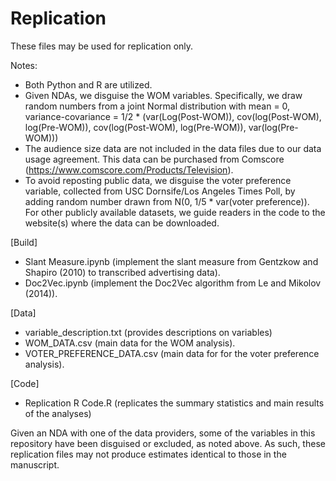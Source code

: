 # Replication

These files may be used for replication only.

Notes:
- Both Python and R are utilized.
- Given NDAs, we disguise the WOM variables. Specifically, we draw random numbers from a joint Normal distribution with mean = 0, variance-covariance = 1/2 * (var(Log(Post-WOM)), cov(log(Post-WOM), log(Pre-WOM)), cov(log(Post-WOM), log(Pre-WOM)), var(log(Pre-WOM)))
- The audience size data are not included in the data files due to our data usage agreement. This data can be purchased from Comscore (https://www.comscore.com/Products/Television).
- To avoid reposting public data, we disguise the voter preference variable, collected from USC Dornsife/Los Angeles Times Poll, by adding random number drawn from N(0, 1/5 * var(voter preference)). For other publicly available datasets, we guide readers in the code to the website(s) where the data can be downloaded. 

[Build]
- Slant Measure.ipynb (implement the slant measure from Gentzkow and Shapiro (2010) to transcribed advertising data).
- Doc2Vec.ipynb (implement the Doc2Vec algorithm from Le and Mikolov (2014)).

[Data]
- variable_description.txt (provides descriptions on variables)
- WOM_DATA.csv (main data for the WOM analysis).
- VOTER_PREFERENCE_DATA.csv (main data for for the voter preference analysis).

[Code]
- Replication R Code.R (replicates the summary statistics and main results of the analyses)

Given an NDA with one of the data providers, some of the variables in this repository have been disguised or excluded, as noted above. As such, these replication files may not produce estimates identical to those in the manuscript.
